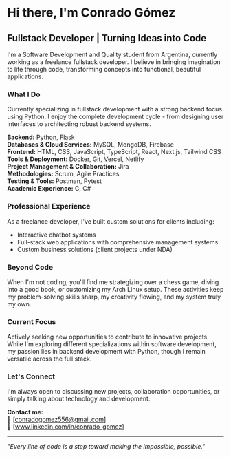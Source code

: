 # Hi there, I'm Conrado Gómez

## Fullstack Developer | Turning Ideas into Code

I'm a Software Development and Quality student from Argentina, currently working as a freelance fullstack developer. I believe in bringing imagination to life through code, transforming concepts into functional, beautiful applications.

### What I Do

Currently specializing in fullstack development with a strong backend focus using Python. I enjoy the complete development cycle - from designing user interfaces to architecting robust backend systems.

**Backend:** Python, Flask  
**Databases & Cloud Services:** MySQL, MongoDB, Firebase  
**Frontend:** HTML, CSS, JavaScript, TypeScript, React, Next.js, Tailwind CSS  
**Tools & Deployment:** Docker, Git, Vercel, Netlify  
**Project Management & Collaboration:** Jira  
**Methodologies:** Scrum, Agile Practices  
**Testing & Tools:** Postman, Pytest  
**Academic Experience:** C, C# 


### Professional Experience

As a freelance developer, I've built custom solutions for clients including:
- Interactive chatbot systems
- Full-stack web applications with comprehensive management systems
- Custom business solutions (client projects under NDA)


### Beyond Code

When I'm not coding, you'll find me strategizing over a chess game, diving into a good book, or customizing my Arch Linux setup. These activities keep my problem-solving skills sharp, my creativity flowing, and my system truly my own.


### Current Focus

Actively seeking new opportunities to contribute to innovative projects. While I'm exploring different specializations within software development, my passion lies in backend development with Python, though I remain versatile across the full stack.

### Let's Connect

I'm always open to discussing new projects, collaboration opportunities, or simply talking about technology and development.

**Contact me:**  
📧 [conradogomez556@gmail.com]  
💼 [www.linkedin.com/in/conrado-gomez]

---

*"Every line of code is a step toward making the impossible, possible."*
